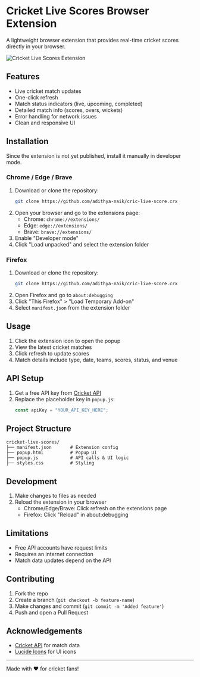 # Cricket Live Scores Browser Extension

A lightweight browser extension that provides real-time cricket scores directly in your browser.

![Cricket Live Scores Extension](https://via.placeholder.com/800x400?text=Cricket+Live+Scores+Extension)

## Features
- Live cricket match updates
- One-click refresh
- Match status indicators (live, upcoming, completed)
- Detailed match info (scores, overs, wickets)
- Error handling for network issues
- Clean and responsive UI

## Installation
Since the extension is not yet published, install it manually in developer mode.

### Chrome / Edge / Brave
1. Download or clone the repository:
   ```bash
   git clone https://github.com/adithya-naik/cric-live-score.crx
   ```
2. Open your browser and go to the extensions page:
   - Chrome: `chrome://extensions/`
   - Edge: `edge://extensions/`
   - Brave: `brave://extensions/`
3. Enable "Developer mode"
4. Click "Load unpacked" and select the extension folder

### Firefox
1. Download or clone the repository:
   ```bash
   git clone https://github.com/adithya-naik/cric-live-score.crx
   ```
2. Open Firefox and go to `about:debugging`
3. Click "This Firefox" > "Load Temporary Add-on"
4. Select `manifest.json` from the extension folder

## Usage
1. Click the extension icon to open the popup
2. View the latest cricket matches
3. Click refresh to update scores
4. Match details include type, date, teams, scores, status, and venue

## API Setup
1. Get a free API key from [Cricket API](https://cricapi.com/)
2. Replace the placeholder key in `popup.js`:
   ```javascript
   const apiKey = "YOUR_API_KEY_HERE";
   ```

## Project Structure
```
cricket-live-scores/
├── manifest.json       # Extension config
├── popup.html          # Popup UI
├── popup.js            # API calls & UI logic
├── styles.css          # Styling
```

## Development
1. Make changes to files as needed
2. Reload the extension in your browser
   - Chrome/Edge/Brave: Click refresh on the extensions page
   - Firefox: Click "Reload" in about:debugging

## Limitations
- Free API accounts have request limits
- Requires an internet connection
- Match data updates depend on the API

## Contributing
1. Fork the repo
2. Create a branch (`git checkout -b feature-name`)
3. Make changes and commit (`git commit -m 'Added feature'`)
4. Push and open a Pull Request

## Acknowledgements
- [Cricket API](https://cricapi.com/) for match data
- [Lucide Icons](https://lucide.dev/) for UI icons

---
Made with ❤️ for cricket fans!

